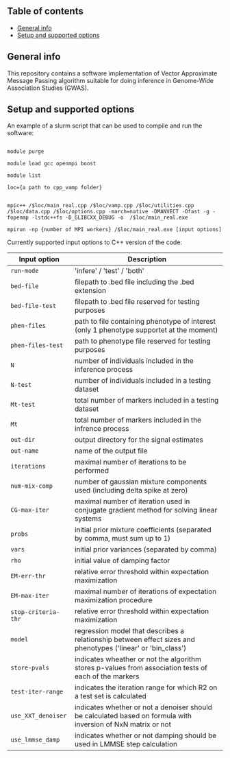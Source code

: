 ## Table of contents
* [General info](#general-info)
* [Setup and supported options](#setup-and-supported-options)

## General info
This repository contains a software implementation of Vector Approximate Message Passing algorithm suitable for doing inference in Genome-Wide Association Studies (GWAS).  


## Setup and supported options

An example of a slurm script that can be used to compile and run the software:

```

module purge

module load gcc openmpi boost

module list 

loc={a path to cpp_vamp folder}


mpic++ /$loc/main_real.cpp /$loc/vamp.cpp /$loc/utilities.cpp /$loc/data.cpp /$loc/options.cpp -march=native -DMANVECT -Ofast -g -fopenmp -lstdc++fs -D_GLIBCXX_DEBUG -o  /$loc/main_real.exe

mpirun -np {number of MPI workers} /$loc/main_real.exe [input options]

```

Currently supported input options to C++ version of the code:

| Input option | Description |
| --- | --- |
| `run-mode` | 'infere' / 'test' / 'both' |
| `bed-file` | filepath to .bed file including the .bed extension |
| `bed-file-test` | filepath to .bed file reserved for testing purposes |
| `phen-files` | path to file containing phenotype of interest (only 1 phenotype supportet at the moment) |
| `phen-files-test` | path to phenotype file reserved for testing purposes |
| `N` | number of individuals included in the inference process |
| `N-test` | number of individuals included in a testing dataset |
| `Mt-test` | total number of markers included in a testing dataset |
| `Mt` | total number of markers included in the infrence process |
| `out-dir` | output directory for the signal estimates |
| `out-name` | name of the output file |
| `iterations` | maximal number of iterations to be performed |
| `num-mix-comp` | number of gaussian mixture components used (including delta spike at zero) |
| `CG-max-iter` | maximal number of iteration used in conjugate gradient method for solving linear systems |
| `probs` | initial prior mixture coefficients (separated by comma, must sum up to 1) |
| `vars` | initial prior variances (separated by comma) |
| `rho` | initial value of damping factor |
| `EM-err-thr` | relative error threshold within expectation maximization |
| `EM-max-iter` | maximal number of iterations of expectation maximization procedure |
| `stop-criteria-thr` | relative error threshold within expectation maximization |
| `model` | regression model that describes a relationship between effect sizes and phenotypes ('linear' or 'bin_class') |
| `store-pvals` | indicates wheather or not the algorithm stores p-values from association tests of each of the markers |
| `test-iter-range` | indicates the iteration range for which R2 on a test set is calculated |
| `use_XXT_denoiser` | indicates whether or not a denoiser should be calculated based on formula with inversion of NxN matrix or not |
| `use_lmmse_damp` | indicates whether or not damping should be used in LMMSE step calculation |



